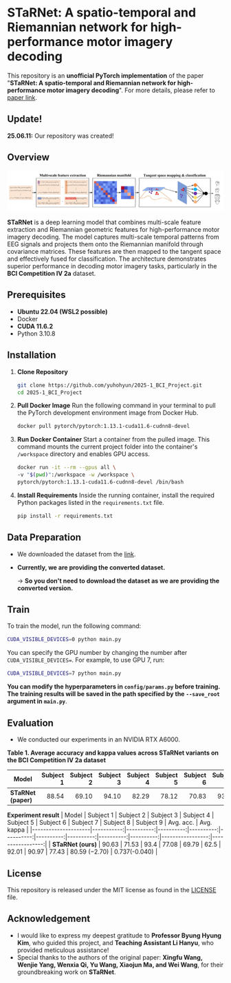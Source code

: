# STaRNet: A spatio-temporal and Riemannian network for high-performance motor imagery decoding
This repository is an **unofficial PyTorch implementation** of the paper "**STaRNet: A spatio-temporal and Riemannian network for high-performance motor imagery decoding**". For more details, please refer to [paper link](https://www.sciencedirect.com/science/article/pii/S0893608024003952).

## Update!
**25.06.11:** Our repository was created!

## Overview

![STaRNet Architecture](figure/architecture.png)

**STaRNet** is a deep learning model that combines multi-scale feature extraction and Riemannian geometric features for high-performance motor imagery decoding. The model captures multi-scale temporal patterns from EEG signals and projects them onto the Riemannian manifold through covariance matrices. These features are then mapped to the tangent space and effectively fused for classification. The architecture demonstrates superior performance in decoding motor imagery tasks, particularly in the **BCI Competition IV 2a** dataset.

## Prerequisites

* **Ubuntu 22.04 (WSL2 possible)**
* Docker
* **CUDA 11.6.2**
* Python 3.10.8

## Installation

1.  **Clone Repository**
    ```bash
    git clone https://github.com/yuhohyun/2025-1_BCI_Project.git
    cd 2025-1_BCI_Project
    ```

2.  **Pull Docker Image**
    Run the following command in your terminal to pull the PyTorch development environment image from Docker Hub.
    ```bash
    docker pull pytorch/pytorch:1.13.1-cuda11.6-cudnn8-devel
    ```

3.  **Run Docker Container**
    Start a container from the pulled image. This command mounts the current project folder into the container's `/workspace` directory and enables GPU access.
    ```bash
    docker run -it --rm --gpus all \
    -v "$(pwd)":/workspace -w /workspace \
    pytorch/pytorch:1.13.1-cuda11.6-cudnn8-devel /bin/bash
    ```

4.  **Install Requirements**
    Inside the running container, install the required Python packages listed in the `requirements.txt` file.
    ```bash
    pip install -r requirements.txt
    ```

## Data Preparation

* We downloaded the dataset from the [link](https://www.bbci.de/competition/iv/download/index.html?agree=yes&submit=Submit).
* **Currently, we are providing the converted dataset.**
  
  → **So you don't need to download the dataset as we are providing the converted version.**

## Train

To train the model, run the following command:
```bash
CUDA_VISIBLE_DEVICES=0 python main.py
```

You can specify the GPU number by changing the number after `CUDA_VISIBLE_DEVICES=`. For example, to use GPU 7, run:
```bash
CUDA_VISIBLE_DEVICES=7 python main.py
```

**You can modify the hyperparameters in `config/params.py` before training. The training results will be saved in the path specified by the `--save_root` argument in `main.py`**.

## Evaluation
* We conducted our experiments in an NVIDIA RTX A6000.

**Table 1. Average accuracy and kappa values across STaRNet variants on the BCI Competition IV 2a dataset**

| Model            | Subject 1 | Subject 2 | Subject 3 | Subject 4 | Subject 5 | Subject 6 | Subject 7 | Subject 8 | Subject 9 | Avg. acc.        | Avg. kappa       |
|---------------------|-----------:|----------:|----------:|----------:|----------:|----------:|----------:|----------:|----------:|-----------------:|-----------------:|
| **STaRNet (paper)**       |     88.54 |     69.10 |     94.10 |     82.29 |     78.12 |     70.83 |     93.40 |     88.54 |     84.72 | 83.29 (0.00)    | 0.777 (0.000)   |

**Experiment result**
| Model               | Subject 1 | Subject 2 | Subject 3 | Subject 4 | Subject 5 | Subject 6 | Subject 7 | Subject 8 | Subject 9 | Avg. acc.        | Avg. kappa       |
|---------------------|-----------:|----------:|----------:|----------:|----------:|----------:|----------:|----------:|----------:|-----------------:|-----------------:|
| **STaRNet (ours)**       |     90.63 |     71.53 |     93.4 |     77.08 |     69.79 |     62.5 |     92.01 |     90.97 |     77.43 | 80.59 (−2.70)    | 0.737(-0.040)   |

## License

This repository is released under the MIT license as found in the [LICENSE](https://github.com/ddongpal/2025-1-bci-project/blob/main/LICENSE) file.   

## Acknowledgement

* I would like to express my deepest gratitude to **Professor Byung Hyung Kim**, who guided this project, and **Teaching Assistant Li Hanyu**, who provided meticulous assistance!
* Special thanks to the authors of the original paper: **Xingfu Wang, Wenjie Yang, Wenxia Qi, Yu Wang, Xiaojun Ma, and Wei Wang**, for their groundbreaking work on **STaRNet**.
